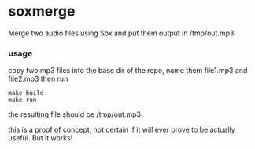 # soxmerge
Merge two audio files using Sox and put them output in /tmp/out.mp3

### usage
copy two mp3 files into the base dir of the repo, name them file1.mp3 and file2.mp3 then run
```
make build
make run
```

the resulting file should be /tmp/out.mp3

this is a proof of concept, not certain if it will ever prove to be actually useful.  But it works!
